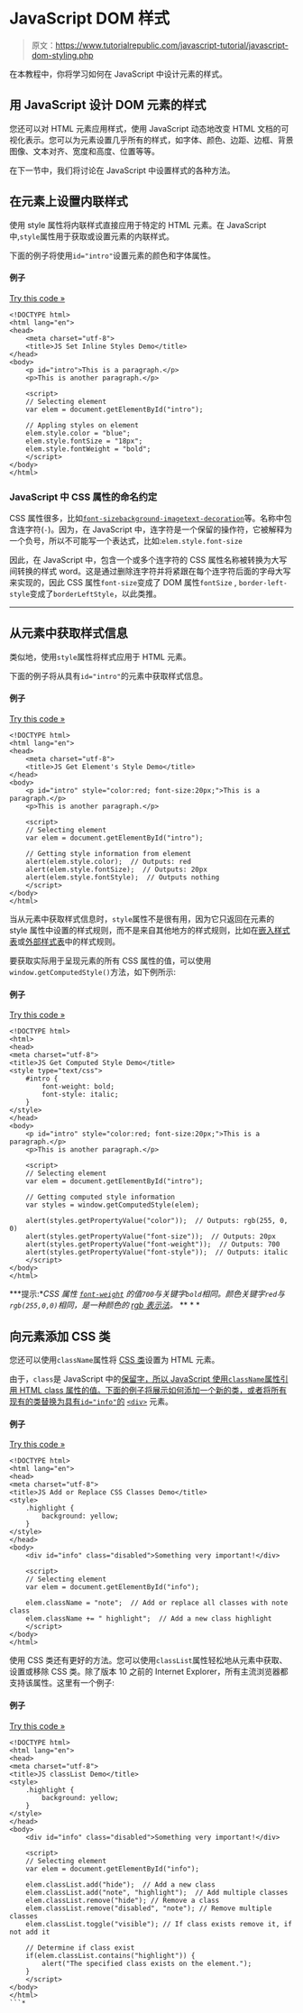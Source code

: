 # JavaScript DOM 样式

> 原文：<https://www.tutorialrepublic.com/javascript-tutorial/javascript-dom-styling.php>

在本教程中，你将学习如何在 JavaScript 中设计元素的样式。

## 用 JavaScript 设计 DOM 元素的样式

您还可以对 HTML 元素应用样式，使用 JavaScript 动态地改变 HTML 文档的可视化表示。您可以为元素设置几乎所有的样式，如字体、颜色、边距、边框、背景图像、文本对齐、宽度和高度、位置等等。

在下一节中，我们将讨论在 JavaScript 中设置样式的各种方法。

## 在元素上设置内联样式

使用 style 属性将内联样式直接应用于特定的 HTML 元素。在 JavaScript 中,`style`属性用于获取或设置元素的内联样式。

下面的例子将使用`id="intro"`设置元素的颜色和字体属性。

#### 例子

[Try this code »](../codelab.php?topic=javascript&file=add-inline-styles-to-an-element "Try this code using online Editor")

```
<!DOCTYPE html>
<html lang="en">
<head>
    <meta charset="utf-8">
    <title>JS Set Inline Styles Demo</title>
</head>
<body>
    <p id="intro">This is a paragraph.</p>
    <p>This is another paragraph.</p>

    <script>
    // Selecting element
    var elem = document.getElementById("intro");

    // Appling styles on element
    elem.style.color = "blue";
    elem.style.fontSize = "18px";
    elem.style.fontWeight = "bold";
    </script>
</body>
</html>
```

### JavaScript 中 CSS 属性的命名约定

CSS 属性很多，比如[`font-size`](/css-reference/css-font-size-property.php)[`background-image`](/css-reference/css-background-image-property.php)[`text-decoration`](/css-reference/css-text-decoration-property.php)等。名称中包含连字符(`-`)。因为，在 JavaScript 中，连字符是一个保留的操作符，它被解释为一个负号，所以不可能写一个表达式，比如:`elem.style.font-size`

因此，在 JavaScript 中，包含一个或多个连字符的 CSS 属性名称被转换为大写间转换的样式 word。这是通过删除连字符并将紧跟在每个连字符后面的字母大写来实现的，因此 CSS 属性`font-size`变成了 DOM 属性`fontSize` , `border-left-style`变成了`borderLeftStyle`，以此类推。

* * *

## 从元素中获取样式信息

类似地，使用`style`属性将样式应用于 HTML 元素。

下面的例子将从具有`id="intro"`的元素中获取样式信息。

#### 例子

[Try this code »](../codelab.php?topic=javascript&file=get-style-information-from-an-element "Try this code using online Editor")

```
<!DOCTYPE html>
<html lang="en">
<head>
    <meta charset="utf-8">
    <title>JS Get Element's Style Demo</title>
</head>
<body>
    <p id="intro" style="color:red; font-size:20px;">This is a paragraph.</p>
    <p>This is another paragraph.</p>

    <script>
    // Selecting element
    var elem = document.getElementById("intro");

    // Getting style information from element
    alert(elem.style.color);  // Outputs: red
    alert(elem.style.fontSize);  // Outputs: 20px
    alert(elem.style.fontStyle);  // Outputs nothing
    </script>
</body>
</html>
```

当从元素中获取样式信息时，`style`属性不是很有用，因为它只返回在元素的 style 属性中设置的样式规则，而不是来自其他地方的样式规则，比如在[嵌入样式表](/html-tutorial/html-styles.php#embedded-style-sheet)或[外部样式表](/html-tutorial/html-styles.php#external-style-sheet)中的样式规则。

要获取实际用于呈现元素的所有 CSS 属性的值，可以使用`window.getComputedStyle()`方法，如下例所示:

#### 例子

[Try this code »](../codelab.php?topic=javascript&file=get-computed-style-information-from-an-element "Try this code using online Editor")

```
<!DOCTYPE html>
<html>
<head>
<meta charset="utf-8">
<title>JS Get Computed Style Demo</title>
<style type="text/css">
    #intro {        
        font-weight: bold;
        font-style: italic;
    }
</style>
</head>
<body>
    <p id="intro" style="color:red; font-size:20px;">This is a paragraph.</p>
    <p>This is another paragraph.</p>

    <script>
    // Selecting element
    var elem = document.getElementById("intro");

    // Getting computed style information
    var styles = window.getComputedStyle(elem);

    alert(styles.getPropertyValue("color"));  // Outputs: rgb(255, 0, 0)    
    alert(styles.getPropertyValue("font-size"));  // Outputs: 20px
    alert(styles.getPropertyValue("font-weight"));  // Outputs: 700
    alert(styles.getPropertyValue("font-style"));  // Outputs: italic
    </script>
</body>
</html>
```

 ***提示:**CSS 属性 [`font-weight`](/css-reference/css-font-weight-property.php) 的值`700`与关键字`bold`相同。颜色关键字`red`与`rgb(255,0,0)`相同，是一种颜色的 [rgb 表示法](../css-reference/css-color-values.php)。*  ** * *

## 向元素添加 CSS 类

您还可以使用`className`属性将 [CSS 类](/css-tutorial/css-selectors.php)设置为 HTML 元素。

由于，`class`是 JavaScript 中的[保留字，所以 JavaScript 使用`className`属性引用 HTML class 属性的值。下面的例子将展示如何添加一个新的类，或者将所有现有的类替换为具有`id="info"`的](/javascript-reference/javascript-reserved-keywords.php) [`<div>`](/html-reference/html-div-tag.php) 元素。

#### 例子

[Try this code »](../codelab.php?topic=javascript&file=add-or-replace-css-classes-on-an-element "Try this code using online Editor")

```
<!DOCTYPE html>
<html lang="en">
<head>
<meta charset="utf-8">
<title>JS Add or Replace CSS Classes Demo</title>
<style>
    .highlight {
        background: yellow;
    }
</style>
</head>
<body>
    <div id="info" class="disabled">Something very important!</div>

    <script>
    // Selecting element
    var elem = document.getElementById("info");

    elem.className = "note";  // Add or replace all classes with note class
    elem.className += " highlight";  // Add a new class highlight
    </script>
</body>
</html>
```

使用 CSS 类还有更好的方法。您可以使用`classList`属性轻松地从元素中获取、设置或移除 CSS 类。除了版本 10 之前的 Internet Explorer，所有主流浏览器都支持该属性。这里有一个例子:

#### 例子

[Try this code »](../codelab.php?topic=javascript&file=add-or-remove-css-classes-on-an-element-using-classlist "Try this code using online Editor")

```
<!DOCTYPE html>
<html lang="en">
<head>
<meta charset="utf-8">
<title>JS classList Demo</title>
<style>
    .highlight {
        background: yellow;
    }
</style>
</head>
<body>
    <div id="info" class="disabled">Something very important!</div>

    <script>
    // Selecting element
    var elem = document.getElementById("info");

    elem.classList.add("hide");  // Add a new class
    elem.classList.add("note", "highlight");  // Add multiple classes
    elem.classList.remove("hide"); // Remove a class
    elem.classList.remove("disabled", "note"); // Remove multiple classes
    elem.classList.toggle("visible"); // If class exists remove it, if not add it

    // Determine if class exist
    if(elem.classList.contains("highlight")) {
        alert("The specified class exists on the element.");
    }
    </script>
</body>
</html>
```*